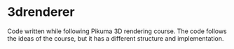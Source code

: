 # 3drenderer

Code written while following Pikuma 3D rendering course.
The code follows the ideas of the course, but it has a different structure and implementation.
